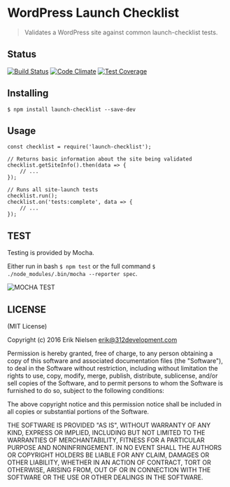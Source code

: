 # WordPress Launch Checklist

> Validates a WordPress site against common launch-checklist tests.

## Status

[![Build Status](https://travis-ci.org/nielse63/launch-checklist.svg?branch=master)](http://travis-ci.org/nielse63/launch-checklist)
[![Code Climate](https://codeclimate.com/github/nielse63/launch-checklist/badges/gpa.svg)](https://codeclimate.com/github/nielse63/launch-checklist)
[![Test Coverage](https://codeclimate.com/github/nielse63/launch-checklist/badges/coverage.svg)](https://codeclimate.com/github/nielse63/launch-checklist/coverage)


## Installing

```
$ npm install launch-checklist --save-dev
```


## Usage

```
const checklist = require('launch-checklist');

// Returns basic information about the site being validated
checklist.getSiteInfo().then(data => {
	// ...
});

// Runs all site-launch tests
checklist.run();
checklist.on('tests:complete', data => {
	// ...
});

```


## TEST

Testing is provided by Mocha.

Either run in bash `$ npm test` or the full command `$ ./node_modules/.bin/mocha --reporter spec`.

![MOCHA TEST](https://raw.githubusercontent.com/nielse63/launch-checklist/master/src/reporters/html/test.jpg "MOCHA TEST")


## LICENSE

(MIT License)

Copyright (c) 2016 Erik Nielsen <erik@312development.com>

Permission is hereby granted, free of charge, to any person obtaining
a copy of this software and associated documentation files (the
"Software"), to deal in the Software without restriction, including
without limitation the rights to use, copy, modify, merge, publish,
distribute, sublicense, and/or sell copies of the Software, and to
permit persons to whom the Software is furnished to do so, subject to
the following conditions:

The above copyright notice and this permission notice shall be
included in all copies or substantial portions of the Software.

THE SOFTWARE IS PROVIDED "AS IS", WITHOUT WARRANTY OF ANY KIND,
EXPRESS OR IMPLIED, INCLUDING BUT NOT LIMITED TO THE WARRANTIES OF
MERCHANTABILITY, FITNESS FOR A PARTICULAR PURPOSE AND
NONINFRINGEMENT. IN NO EVENT SHALL THE AUTHORS OR COPYRIGHT HOLDERS BE
LIABLE FOR ANY CLAIM, DAMAGES OR OTHER LIABILITY, WHETHER IN AN ACTION
OF CONTRACT, TORT OR OTHERWISE, ARISING FROM, OUT OF OR IN CONNECTION
WITH THE SOFTWARE OR THE USE OR OTHER DEALINGS IN THE SOFTWARE.
